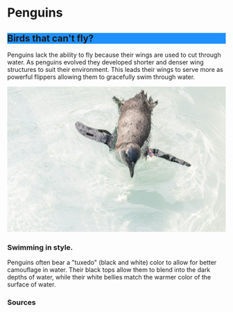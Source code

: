 <html>
<head>
</head>
<body>
<h1> Penguins </h1>
<h2 style="background-color:DodgerBlue;"> Birds that can't fly?</h2>
<p> Penguins lack the ability to fly because their wings are used to cut through water. As penguins evolved they developed shorter and denser wing structures to suit their environment. This leads their wings to serve more as powerful flippers allowing them to gracefully swim through water. </p>
<img src="angelo-abear-UgL9xl4GSDc-unsplash.jpg">
<h3> Swimming in style. </h3>
<p> Penguins often bear a "tuxedo" (black and white) color to allow for better camouflage in water. Their black tops allow them to blend into the dark depths of water, while their white bellies match the warmer color of the surface of water. </p>
<h3> Sources </h3>
<a href="https://www.allaboutbirds.org/news/why-cant-penguins-fly/"></a>
<a href="https://www.cabq.gov/artsculture/biopark/news/10-cool-facts-about-penguins"></a>
</body>
</html>
